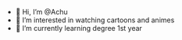 - 👋 Hi, I’m @Achu
- 👀 I’m interested in watching cartoons and animes
- 🌱 I’m currently learning degree 1st year

<!---
Ak333achu/Ak333achu is a ✨ special ✨ repository because its `README.md` (this file) appears on your GitHub profile.
You can click the Preview link to take a look at your changes.
--->
